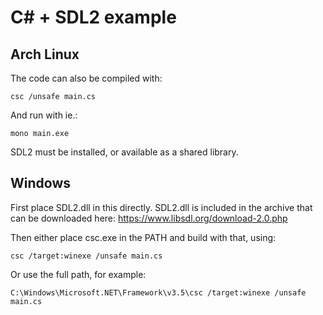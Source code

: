 # C# + SDL2 example

## Arch Linux

The code can also be compiled with:

    csc /unsafe main.cs

And run with ie.:

    mono main.exe

SDL2 must be installed, or available as a shared library.

## Windows

First place SDL2.dll in this directly. SDL2.dll is included in the archive that can be downloaded here:
https://www.libsdl.org/download-2.0.php

Then either place csc.exe in the PATH and build with that, using:

    csc /target:winexe /unsafe main.cs

Or use the full path, for example:

    C:\Windows\Microsoft.NET\Framework\v3.5\csc /target:winexe /unsafe main.cs
